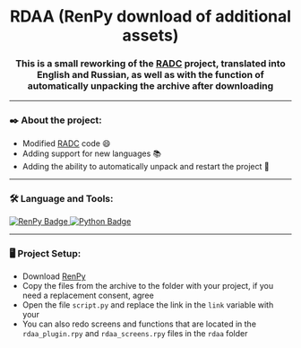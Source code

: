 <h1 align="center">RDAA (RenPy download of additional assets)
<h3 align="center">This is a small reworking of the <a href="https://github.com/CharlieFuu69/RenPy_Asset_Download_Complement">RADC</a> project, translated into English and Russian, as well as with the function of automatically unpacking the archive after downloading</h3>

---

### ✒️ About the project:
- Modified <a href="https://github.com/CharlieFuu69/RenPy_Asset_Download_Complement">RADC</a> code 😄
- Adding support for new languages 📚
- Adding the ability to automatically unpack and restart the project 🔑<br>

---

### :hammer_and_wrench: Language and Tools:
<div>
  <a href="https://renpy.org/">
    <img src="https://img.shields.io/badge/RenPy-important?style=for-the-badge&logo=renpy&logoColor=white" alt="RenPy Badge"/>
  </a>
  <a href="[https://renpy.org/](https://www.python.org/)">
    <img src="https://img.shields.io/badge/Python-3776AB?style=for-the-badge&logo=python&logoColor=white" alt="Python Badge"/>
  </a>
</div>

---
 
### 🖥️ Project Setup:
- Download <a href="https://renpy.org/">RenPy</a>
- Copy the files from the archive to the folder with your project, if you need a replacement consent, agree
- Open the file ``script.py`` and replace the link in the ``link`` variable with your
- You can also redo screens and functions that are located in the ``rdaa_plugin.rpy`` and ``rdaa_screens.rpy`` files in the `rdaa` folder
